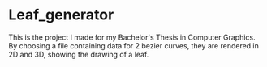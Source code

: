 # Leaf_generator
This is the project I made for my Bachelor's Thesis in Computer Graphics. 
By choosing a file containing data for 2 bezier curves, they are rendered in 2D and 3D, showing the drawing of a leaf.
